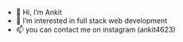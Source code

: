 - 👋 Hi, I’m Ankit
- 👀 I’m interested in full stack web development
- 📫 you can contact me on instagram (ankit4623)

<!---
Ankit006/Ankit006 is a ✨ special ✨ repository because its `README.md` (this file) appears on your GitHub profile.
You can click the Preview link to take a look at your changes.
--->
